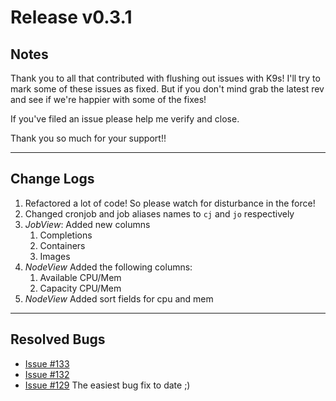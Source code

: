 # Release v0.3.1

## Notes

Thank you to all that contributed with flushing out issues with K9s! I'll try
to mark some of these issues as fixed. But if you don't mind grab the latest
rev and see if we're happier with some of the fixes!

If you've filed an issue please help me verify and close.

Thank you so much for your support!!

---

## Change Logs

1. Refactored a lot of code! So please watch for disturbance in the force!
1. Changed cronjob and job aliases names to `cj` and `jo` respectively
1. *JobView*: Added new columns
   1. Completions
   2. Containers
   3. Images
1. *NodeView* Added the following columns:
   1. Available CPU/Mem
   2. Capacity CPU/Mem
1. *NodeView* Added sort fields for cpu and mem

---

## Resolved Bugs

+ [Issue #133](https://github.com/CirrusByte42/ca9s/issues/133)
+ [Issue #132](https://github.com/CirrusByte42/ca9s/issues/132)
+ [Issue #129](https://github.com/CirrusByte42/ca9s/issues/129) The easiest bug fix to date ;)
